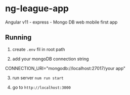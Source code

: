 # ng-league-app
Angular v11 - express - Mongo DB web mobile first app

## Running

1. create `.env` fil in root path

2. add your mongoDB connection string 

CONNECTION_URI="mongodb://localhost:27017/your app"

3. run server `num run start`

4. go to `http://localhost:3000`


